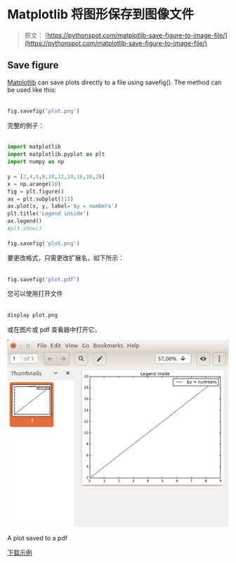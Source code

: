 # Matplotlib 将图形保存到图像文件

> 原文： [https://pythonspot.com/matplotlib-save-figure-to-image-file/](https://pythonspot.com/matplotlib-save-figure-to-image-file/)

## Save figure

[Matplotlib](https://pythonspot.com/matplotlib/) can save plots directly to a file using savefig().
The method can be used like this:

```py

fig.savefig('plot.png')

```

完整的例子：

```py

import matplotlib
import matplotlib.pyplot as plt
import numpy as np

y = [2,4,6,8,10,12,14,16,18,20]
x = np.arange(10)
fig = plt.figure()
ax = plt.subplot(111)
ax.plot(x, y, label='$y = numbers')
plt.title('Legend inside')
ax.legend()
#plt.show()

fig.savefig('plot.png')

```

要更改格式，只需更改扩展名，如下所示：

```py

fig.savefig('plot.pdf')

```

您可以使用打开文件

```py

display plot.png

```

或在图片或 pdf 查看器中打开它，

![matplotlib-plot-save](img/fc1e1a56cd0872dc8e3ed3e671b21bfb.jpg)

A plot saved to a pdf

[下载示例](https://pythonspot.com/download-matplotlib-examples/)